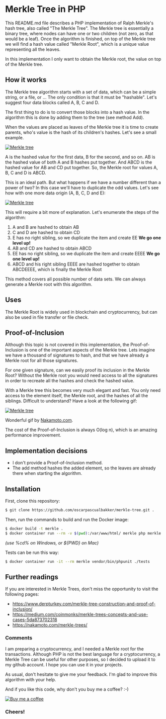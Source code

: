 # Merkle Tree in PHP

This README.md file describes a PHP implementation of Ralph Merkle's hash tree, also called "The Merkle Tree".  The Merkle tree is essentially a binary tree, where nodes can have one or two children (not zero, as that would be a leaf).  Once the algorithm is finished, on top of the Merkle tree we will find a hash value called "Merkle Root", which is a unique value representing all the leaves.

In this implementation I only want to obtain the Merkle root, the value on top of the Merkle tree.

## How it works
The Merkle tree algorithm starts with a set of data, which can be a simple string, or a file, or ... The only condition is that it must be "hashable".  Let's suggest four data blocks called A, B, C and D.

The first thing to do is to convert those blocks into a hash value.  In the algorithm this is done by adding them to the tree (see method Add).

When the values are placed as leaves of the Merkle tree it is time to create parents, who's value is the hash of its children's hashes.  Let's see a small example.

[![Merkle tree](https://www.oscarpascual.com/wp-content/uploads/2021/07/merkle1.gif)](https://www.oscarpascual.com/wp-content/uploads/2021/07/merkle1.gif)

A is the hashed value for the first data, B for the second, and so on.  AB is the hashed value of both A and B hashes put together.  And ABCD is the hashed value for AB and CD put together.  So, the Merkle root for values A, B, C and D is ABCD.

This is an ideal path.  But what happens if we have a number different than a power of two?  In this case we'll have to duplicate the odd values. Let's see how with one more data origin (A, B, C, D and E):

[![Merkle tree](https://www.oscarpascual.com/wp-content/uploads/2021/07/merkle2.gif)](https://www.oscarpascual.com/wp-content/uploads/2021/07/merkle2.gif)

This will require a bit more of explanation.  Let's enumerate the steps of the algorithm:
1. A and B are hashed to obtain AB
2. C and D are hashed to obtain CD
3. E has no right sibling, so we duplicate the item and create EE
**We go one level up!**
4. AB and CD are hashed to obtain ABCD
5. EE has no right sibling, so we duplicate the item and create EEEE
**We go one level up!**
6. ABCD and his right sibling EEEE are hashed together to obtain ABCDEEEE, which is finally the Merkle Root

This method covers all possible number of data sets.  We can always generate a Merkle root with this algorithm.

## Uses
The Merkle Root is widely used in blockchain and cryptocurrency, but can also be used in file transfer or file check.

## Proof-of-Inclusion
Although this topic is not covered in this implementation, the Proof-of-Inclusion is one of the important aspects of the Merkle tree. Lets imagine we have a thousand of signatures to hash, and that we have already a Merkle root for all those signatures.

For one given signature, can we easily proof its inclusion in the Merkle Root?  Without the Merkle root you would need access to all the signatures in order to recreate all the hashes and check the hashed value.

With a Merkle tree this becomes very much elegant and fast.  You only need access to the element itself, the Merkle root, and the hashes of all the siblings.  Difficult to understand?  Have a look at the following gif:

[![Merkle tree](https://nakamoto.com/content/images/2020/11/merkle-proof-optimized.gif)](https://nakamoto.com/content/images/2020/11/merkle-proof-optimized.gif)

Wonderful gif by [Nakamoto.com](https://nakamoto.com/merkle-trees/ "Merkle Trees").

The cost of the Proof-of-Inclusion is always O(log n), which is an amazing performance improvement.


## Implementation decisions
* I don't provide a Proof-of-Inclusion method.
* The add method hashes the added element, so the leaves are already there when starting the algorithm.

## Installation
First, clone this repository:

```sh
$ git clone https://github.com/oscarpascualbakker/merkle-tree.git .
```

Then, run the commands to build and run the Docker image:

```sh
$ docker build -t merkle .
$ docker container run --rm -v $(pwd):/var/www/html/ merkle php merkle.php
```
*(use %cd% on Windows, or ${PWD} on Mac)*

Tests can be run this way:

```sh
$ docker container run -it --rm merkle vendor/bin/phpunit ./tests
```

## Further readings
If you are interested in Merkle Trees, don't miss the opportunity to visit the following pages:
* https://www.derpturkey.com/merkle-tree-construction-and-proof-of-inclusion/
* https://medium.com/coinmonks/merkle-trees-concepts-and-use-cases-5da873702318
* https://nakamoto.com/merkle-trees/


### Comments
I am preparing a cryptocurrency, and I needed a Merkle root for the transactions.  Although PHP is not the best language for a cryptocurrency, a Merkle Tree can be useful for other purposes, so I decided to upload it to my github account.  I hope you can use it in your projects.

As usual, don't hesitate to give me your feedback.  I'm glad to improve this algorithm with your help.

And if you like this code, why don't you buy me a coffee?  :-)

[![Buy me a coffee](http://www.oscarpascual.com/wp-content/uploads/2021/01/coffee.png)](https://buymeacoffee.com/oscarpascual)

### **Cheers!**